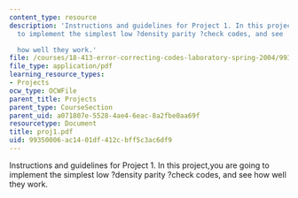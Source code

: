 ```yaml
---
content_type: resource
description: 'Instructions and guidelines for Project 1. In this project,you are going
  to implement the simplest low ?density parity ?check codes, and see

  how well they work.'
file: /courses/18-413-error-correcting-codes-laboratory-spring-2004/99350006ac1401df412cbff5c3ac6df9_proj1.pdf
file_type: application/pdf
learning_resource_types:
- Projects
ocw_type: OCWFile
parent_title: Projects
parent_type: CourseSection
parent_uid: a071807e-5528-4ae4-6eac-8a2fbe0aa69f
resourcetype: Document
title: proj1.pdf
uid: 99350006-ac14-01df-412c-bff5c3ac6df9
---
```

Instructions and guidelines for Project 1. In this project,you are going to implement the simplest low ?density parity ?check codes, and see
how well they work.

